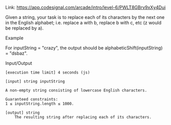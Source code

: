 Link: https://app.codesignal.com/arcade/intro/level-6/PWLT8GBrv9xXy4Dui

Given a string, your task is to replace each of its characters by the next one in the English alphabet; i.e. replace a with b, replace b with c, etc (z would be replaced by a).

Example

For inputString = "crazy", the output should be alphabeticShift(inputString) = "dsbaz".

Input/Output

    [execution time limit] 4 seconds (js)

    [input] string inputString

    A non-empty string consisting of lowercase English characters.

    Guaranteed constraints:
    1 ≤ inputString.length ≤ 1000.

    [output] string
        The resulting string after replacing each of its characters.
